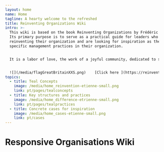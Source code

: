 ```yaml
---
layout: home
name: Home
tagline: A hearty welcome to the refreshed
title: Reinventing Organizations Wiki
intro: >-
  This wiki is based on the book Reinventing Organizations by Frédéric Laloux.
  Its primary purpose is to serve as a practical guide for leaders who are
  reinventing their organization and are looking for inspiration as they upgrade
  specific management practices in their organization.


  It is a labor of love, the work of a joyful community, dedicated to soulful organizations everywhere coming to life. We  invite you to[ join us and contribute](https://reinventingorganizationswiki.com/pt/pages/how-can-you-contribute)  to add cases and insights to this wiki.


  ![](/media/flagGreatBritainXXS.png)    [Click here ](https://reinventingorganizationswiki.com/pt/pages/translations) for accessing translations of this Wiki (Hungarian, Chinese and Spanish are available today - Polish, Russian, French, Italian, Turkish and German are in progress)
topics:
  - title: Teal Concepts
    image: /media/home_reinvention-etienne-small.png
    link: pt/pages/tealconcepts
  - title: Key structures and practices
    image: /media/home_difference-etrienne-small.png
    link: pt/pages/tealpractices
  - title: Concrete cases for inspiration
    image: /media/home_cases-etienne-small.png
    link: pt/cases
---
```


# Responsive Organisations Wiki
